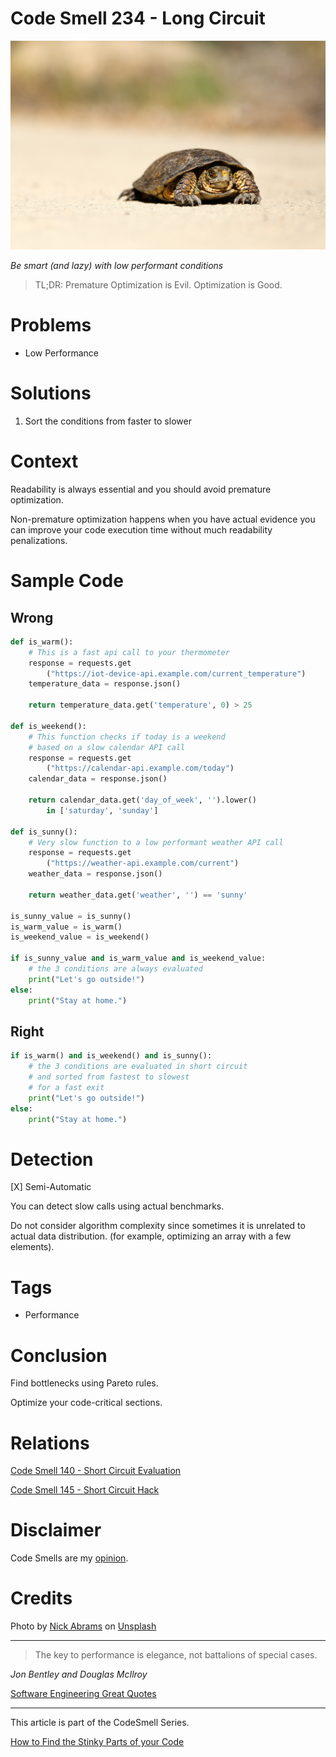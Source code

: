 # Code Smell 234 - Long Circuit
            
![Code Smell 234 - Long Circuit](Code%20Smell%20234%20-%20Long%20Circuit.jpg)

*Be smart (and lazy) with low performant conditions*

> TL;DR: Premature Optimization is Evil. Optimization is Good.

# Problems

- Low Performance

# Solutions

1. Sort the conditions from faster to slower

# Context

Readability is always essential and you should avoid premature optimization.

Non-premature optimization happens when you have actual evidence you can improve your code execution time without much readability penalizations.

# Sample Code

## Wrong

[Gist Url]: # (https://gist.github.com/mcsee/ddef91c2fc31de6da80b8c5b244ff904)

```python
def is_warm():
    # This is a fast api call to your thermometer
    response = requests.get
        ("https://iot-device-api.example.com/current_temperature")
    temperature_data = response.json()
    
    return temperature_data.get('temperature', 0) > 25  
    
def is_weekend():
    # This function checks if today is a weekend
    # based on a slow calendar API call
    response = requests.get
        ("https://calendar-api.example.com/today")
    calendar_data = response.json()
    
    return calendar_data.get('day_of_week', '').lower() 
        in ['saturday', 'sunday']

def is_sunny():
    # Very slow function to a low performant weather API call
    response = requests.get
        ("https://weather-api.example.com/current")
    weather_data = response.json()
    
    return weather_data.get('weather', '') == 'sunny'

is_sunny_value = is_sunny()
is_warm_value = is_warm()
is_weekend_value = is_weekend()  
  
if is_sunny_value and is_warm_value and is_weekend_value:
    # the 3 conditions are always evaluated
    print("Let's go outside!")
else:
    print("Stay at home.")
```

## Right

[Gist Url]: # (https://gist.github.com/mcsee/2d9bb0dcab1d80de01358e8259412cf4)

```python
if is_warm() and is_weekend() and is_sunny():
    # the 3 conditions are evaluated in short circuit 
    # and sorted from fastest to slowest
    # for a fast exit
    print("Let's go outside!")
else:
    print("Stay at home.")
```

# Detection

[X] Semi-Automatic 

You can detect slow calls using actual benchmarks.

Do not consider algorithm complexity since sometimes it is unrelated to actual data distribution. (for example, optimizing an array with a few elements).

# Tags

- Performance

# Conclusion

Find bottlenecks using Pareto rules. 

Optimize your code-critical sections.

# Relations

[Code Smell 140 - Short Circuit Evaluation](https://github.com/mcsee/Software-Design-Articles/tree/main/Articles/Code%20Smells/Code%20Smell%20140%20-%20Short%20Circuit%20Evaluation/readme.md)

[Code Smell 145 - Short Circuit Hack](https://github.com/mcsee/Software-Design-Articles/tree/main/Articles/Code%20Smells/Code%20Smell%20145%20-%20Short%20Circuit%20Hack/readme.md)

# Disclaimer

Code Smells are my [opinion](https://github.com/mcsee/Software-Design-Articles/tree/main/Articles/Blogging/I%20Wrote%20More%20than%2090%20Articles%20on%202021%20Here%20is%20What%20I%20Learned/readme.md).

# Credits

Photo by [Nick Abrams](https://unsplash.com/@nbabrams) on [Unsplash](https://unsplash.com/photos/brown-tortoise-on-brown-sand-FTKfX3xZIcc)
    
* * *

> The key to performance is elegance, not battalions of special cases.

_Jon Bentley and Douglas McIlroy_
 
[Software Engineering Great Quotes](https://github.com/mcsee/Software-Design-Articles/tree/main/Articles/Quotes/Software%20Engineering%20Great%20Quotes/readme.md)

* * *

This article is part of the CodeSmell Series.

[How to Find the Stinky Parts of your Code](https://github.com/mcsee/Software-Design-Articles/tree/main/Articles/Code%20Smells/How%20to%20Find%20the%20Stinky%20parts%20of%20your%20Code/readme.md)